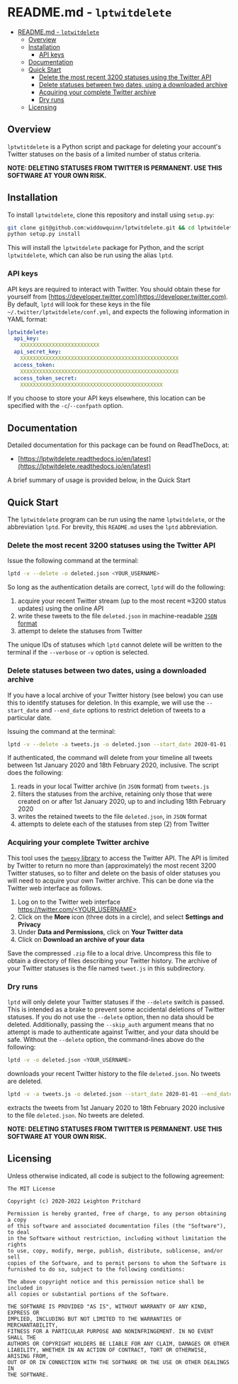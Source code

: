 # README.md - `lptwitdelete`

<!-- TOC -->

- [README.md - `lptwitdelete`](#readmemd---lptwitdelete)
  - [Overview](#overview)
  - [Installation](#installation)
    - [API keys](#api-keys)
  - [Documentation](#documentation)
  - [Quick Start](#quick-start)
    - [Delete the most recent 3200 statuses using the Twitter API](#delete-the-most-recent-3200-statuses-using-the-twitter-api)
    - [Delete statuses between two dates, using a downloaded archive](#delete-statuses-between-two-dates-using-a-downloaded-archive)
    - [Acquiring your complete Twitter archive](#acquiring-your-complete-twitter-archive)
    - [Dry runs](#dry-runs)
  - [Licensing](#licensing)

<!-- /TOC -->

## Overview

`lptwtitdelete` is a Python script and package for deleting your account's Twitter statuses on the basis of a limited number of status criteria.

**NOTE: DELETING STATUSES FROM TWITTER IS PERMANENT. USE THIS SOFTWARE AT YOUR OWN RISK.**

## Installation

To install `lptwitdelete`, clone this repository and install using `setup.py`:

```bash
git clone git@github.com:widdowquinn/lptwitdelete.git && cd lptwitdelete
python setup.py install
```

This will install the `lptwitdelete` package for Python, and the script `lptwitdelete`, which can also be run using the alias `lptd`.

### API keys

API keys are required to interact with Twitter. You should obtain these for yourself from [https://developer.twitter.com](https://developer.twitter.com). By default, `lptd` will look for these keys in the file `~/.twitter/lptwitdelete/conf.yml`, and expects the following information in YAML format:

```yaml
lptwitdelete:
  api_key:
    XXXXXXXXXXXXXXXXXXXXXXXXX
  api_secret_key:
    XXXXXXXXXXXXXXXXXXXXXXXXXXXXXXXXXXXXXXXXXXXXXXXXXX
  access_token:
    XXXXXXXXXXXXXXXXXXXXXXXXXXXXXXXXXXXXXXXXXXXXXXXXXX
  access_token_secret:
    XXXXXXXXXXXXXXXXXXXXXXXXXXXXXXXXXXXXXXXXXXXXX
```

If you choose to store your API keys elsewhere, this location can be specified with the `-c`/`--confpath` option.

## Documentation

Detailed documentation for this package can be found on ReadTheDocs, at:

- [https://lptwitdelete.readthedocs.io/en/latest](https://lptwitdelete.readthedocs.io/en/latest)

A brief summary of usage is provided below, in the Quick Start

## Quick Start

The `lptwitdelete` program can be run using the name `lptwitdelete`, or the abbreviation `lptd`. For brevity, this `README.md` uses the `lptd` abbreviation.

### Delete the most recent 3200 statuses using the Twitter API

Issue the following command at the terminal:

```bash
lptd -v --delete -o deleted.json <YOUR_USERNAME>
```

So long as the authentication details are correct, `lptd` will do the following:

1. acquire your recent Twitter stream (up to the most recent ≈3200 status updates) using the online API
2. write these tweets to the file `deleted.json` in machine-readable [`JSON` format](https://en.wikipedia.org/wiki/JSON)
3. attempt to delete the statuses from Twitter

The unique IDs of statuses which `lptd` cannot delete will be written to the terminal if the `--verbose` or `-v` option is selected.

### Delete statuses between two dates, using a downloaded archive

If you have a local archive of your Twitter history (see below) you can use this to identify statuses for deletion. In this example, we will use the `--start_date` and `--end_date` options to restrict deletion of tweets to a particular date.

Issuing the command at the terminal:

```bash
lptd -v --delete -a tweets.js -o deleted.json --start_date 2020-01-01 --end_date 2020-02-18 <YOUR_USERNAME>
```

If authenticated, the command will delete from your timeline all tweets between 1st January 2020 and 18th February 2020, inclusive. The script does the following:

1. reads in your local Twitter archive (in `JSON` format) from `tweets.js`
2. filters the statuses from the archive, retaining only those that were created on or after 1st January 2020, up to and including 18th February 2020
3. writes the retained tweets to the file `deleted.json`, in `JSON` format
4. attempts to delete each of the statuses from step (2) from Twitter

### Acquiring your complete Twitter archive

This tool uses the [`tweepy` library](https://www.tweepy.org/) to access the Twitter API. The API is limited by Twitter to return no more than (approximately) the most recent 3200 Twitter statuses, so to filter and delete on the basis of older statuses you will need to acquire your own Twitter archive. This can be done via the Twitter web interface as follows.

1. Log on to the Twitter web interface [https://twitter.com/<YOUR_USERNAME>](https://twitter.com)
2. Click on the **More** icon (three dots in a circle), and select **Settings and Privacy**
3. Under **Data and Permissions**, click on **Your Twitter data**
4. Click on **Download an archive of your data**

Save the compressed `.zip` file to a local drive. Uncompress this file to obtain a directory of files describing your Twitter history. The archive of your Twitter statuses is the file named `tweet.js` in this subdirectory.

### Dry runs

`lptd` will only delete your Twitter statuses if the `--delete` switch is passed. This is intended as a brake to prevent some accidental deletions of Twitter statuses. If you do not use the `--delete` option, then no data should be deleted. Additionally, passing the `--skip_auth` argument means that no attempt is made to authenticate against Twitter, and your data should be safe. Without the `--delete` option, the command-lines above do the following:

```bash
lptd -v -o deleted.json <YOUR_USERNAME>
```

downloads your recent Twitter history to the file `deleted.json`. No tweets are deleted.

```bash
lptd -v -a tweets.js -o deleted.json --start_date 2020-01-01 --end_date 2020-02-18 <YOUR_USERNAME>
```

extracts the tweets from 1st January 2020 to 18th February 2020 inclusive to the file `deleted.json`. No tweets are deleted.

**NOTE: DELETING STATUSES FROM TWITTER IS PERMANENT. USE THIS SOFTWARE AT YOUR OWN RISK.**

## Licensing

Unless otherwise indicated, all code is subject to the following agreement:

```text
The MIT License

Copyright (c) 2020-2022 Leighton Pritchard

Permission is hereby granted, free of charge, to any person obtaining a copy
of this software and associated documentation files (the "Software"), to deal
in the Software without restriction, including without limitation the rights
to use, copy, modify, merge, publish, distribute, sublicense, and/or sell
copies of the Software, and to permit persons to whom the Software is
furnished to do so, subject to the following conditions:

The above copyright notice and this permission notice shall be included in
all copies or substantial portions of the Software.

THE SOFTWARE IS PROVIDED "AS IS", WITHOUT WARRANTY OF ANY KIND, EXPRESS OR
IMPLIED, INCLUDING BUT NOT LIMITED TO THE WARRANTIES OF MERCHANTABILITY,
FITNESS FOR A PARTICULAR PURPOSE AND NONINFRINGEMENT. IN NO EVENT SHALL THE
AUTHORS OR COPYRIGHT HOLDERS BE LIABLE FOR ANY CLAIM, DAMAGES OR OTHER
LIABILITY, WHETHER IN AN ACTION OF CONTRACT, TORT OR OTHERWISE, ARISING FROM,
OUT OF OR IN CONNECTION WITH THE SOFTWARE OR THE USE OR OTHER DEALINGS IN
THE SOFTWARE.
```
